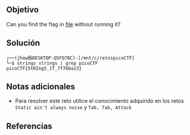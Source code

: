 
## Objetivo
Can you find the flag in [file](https://jupiter.challenges.picoctf.org/static/fae9ac5267cd6e44124e559b901df177/strings) without running it?
## Solución
```
┌──(jhow㉿DESKTOP-Q5FQ7BC)-[/mnt/c/retospicoCTF]
└─$ strings strings | grep picoCTF
picoCTF{5tRIng5_1T_7f766a23}
```
## Notas adicionales
+ Para resolver este reto utilice el conocimiento adquirido en los retos `Static ain't always noise` y `Tab, Tab, Attack`

## Referencias